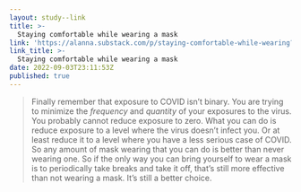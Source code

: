 ```yaml
---
layout: study--link
title: >-
  Staying comfortable while wearing a mask
link: 'https://alanna.substack.com/p/staying-comfortable-while-wearing?token=eyJ1c2VyX2lkIjoxNDExNTM3MywicG9zdF9pZCI6NzE2NTM0OTMsImlhdCI6MTY2MjIxMjY5NCwiZXhwIjoxNjY0ODA0Njk0LCJpc3MiOiJwdWItMjkzNzAwIiwic3ViIjoicG9zdC1yZWFjdGlvbiJ9.g8jZNDIYBdwmj7XfSL074GPn98rZJwYbV3rdOoPY8SM'
link_title: >-
  Staying comfortable while wearing a mask
date: 2022-09-03T23:11:53Z
published: true
---
```

> Finally remember that exposure to COVID isn’t binary. You are trying to minimize the *frequency* and *quantity* of your exposures to the virus. You probably cannot reduce exposure to zero. What you can do is reduce exposure to a level where the virus doesn’t infect you. Or at least reduce it to a level where you have a less serious case of COVID. So any amount of mask wearing that you can do is better than never wearing one. So if the only way you can bring yourself to wear a mask is to periodically take breaks and take it off, that’s still more effective than not wearing a mask. It’s still a better choice. 
